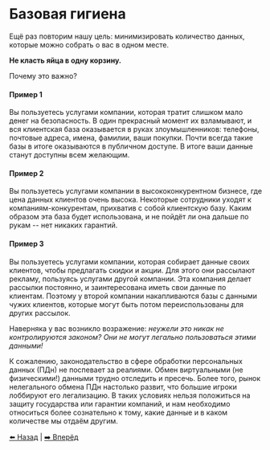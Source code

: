 # Базовая гигиена

Ещё раз повторим нашу цель: минимизировать количество данных, которые можно собрать о вас в одном месте. 

**Не класть яйца в одну корзину.**

Почему это важно?

#### Пример 1
Вы пользуетесь услугами компании, которая тратит слишком мало денег на безопасность.
В один прекрасный момент их взламывают, и вся клиентская база оказывается в руках злоумышленников: телефоны, почтовые адреса, имена, фамилии, ваши покупки.
Почти всегда такие базы в итоге оказываются в публичном доступе. В итоге ваши данные станут доступны всем желающим.

#### Пример 2
Вы пользуетесь услугами компании в высококонкурентном бизнесе, где цена данных клиентов очень высока.
Некоторые сотрудники уходят к компаниям-конкурентам, прихватив с собой клиентскую базу.
Каким образом эта база будет использована, и не пойдёт ли она дальше по рукам -- нет никаких гарантий.

#### Пример 3
Вы пользуетесь услугами компании, которая собирает данные своих клиентов, чтобы предлагать скидки и акции.
Для этого они рассылают рекламу, пользуясь услугами другой компании. Эта компания делает рассылки постоянно, и заинтересована иметь свои данные по клиентам.
Поэтому у второй компании накапливаются базы с данными чужих клиентов, которые могут быть потом переиспользованы для других рассылок.

Наверняка у вас возникло возражение: *неужели это никак не контролируются законом? Они не могут легально пользоваться этими данными!*

К сожалению, законодательство в сфере обработки персональных данных (ПДн) не поспевает за реалиями.
Обмен виртуальными (не физическими!) данными трудно отследить и пресечь. 
Более того, рынок нелегального обмена ПДн настолько развит, что большие игроки лоббируют его легализацию.
В таких условиях нельзя положиться на защиту государства или гарантии компаний, и нам необходимо относиться более сознательно
к тому, какие данные и в каком количестве мы отдаём другим.

[⬅️ Назад](./importance.md) | [➡️ Вперёд](./hygiene.md)
